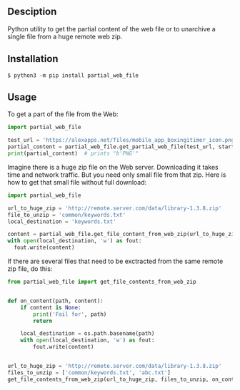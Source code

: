 ## Desciption

Python utility to get the partial content of the web file or to unarchive a single file from a huge remote web zip.


## Installation

```shell
$ python3 -m pip install partial_web_file
```

## Usage

To get a part of the file from the Web:

```python
import partial_web_file

test_url = 'https://alexapps.net/files/mobile_app_boxingitimer_icon.png'
partial_content = partial_web_file.get_partial_web_file(test_url, start_position=1, length=3)
print(partial_content)  # prints "b'PNG'"
```

Imagine there is a huge zip file on the Web server. Downloading it takes time and network traffic. But you need only small file from that zip. Here is how to get that small file without full download:

```python
import partial_web_file

url_to_huge_zip = 'http://remote.server.com/data/library-1.3.8.zip'
file_to_unzip = 'common/keywords.txt'
local_destination = 'keywords.txt'

content = partial_web_file.get_file_content_from_web_zip(url_to_huge_zip, file_to_unzip)
with open(local_destination, 'w') as fout:
  fout.write(content)
```

If there are several files that need to be exctracted from the same remote zip file, do this:

```python
from partial_web_file import get_file_contents_from_web_zip


def on_content(path, content):
    if content is None:
        print('Fail for', path)
        return

    local_destination = os.path.basename(path)
    with open(local_destination, 'w') as fout:
        fout.write(content)


url_to_huge_zip = 'http://remote.server.com/data/library-1.3.8.zip'
files_to_unzip = ['common/keywords.txt', 'abc.txt']
get_file_contents_from_web_zip(url_to_huge_zip, files_to_unzip, on_content)
```
